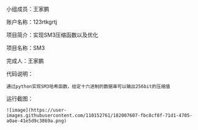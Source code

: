 小组成员：王家鹏

账户名称：123rtkgrtj

项目简介：实现SM3压缩函数以及优化

项目名称：SM3

完成人：王家鹏

代码说明：
    
    通过python实现SM3哈希函数，给定十六进制的数据串可以输出256bit的压缩值
    
运行截图：
    
    ![image](https://user-images.githubusercontent.com/110152761/182007607-fbc8cf8f-71d1-4705-a0ae-41e5d9c3869a.png)

